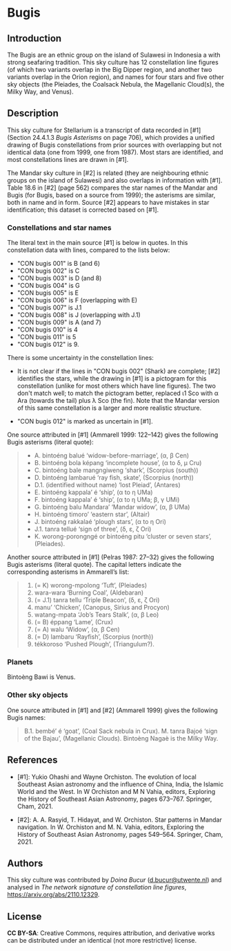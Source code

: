 # Bugis

## Introduction

The Bugis are an ethnic group on the island of Sulawesi in Indonesia a with strong seafaring tradition. This sky culture has 12 constellation line figures (of which two variants overlap in the Big Dipper region, and another two variants overlap in the Orion region), and names for four stars and five other sky objects (the Pleiades, the Coalsack Nebula, the Magellanic Cloud(s), the Milky Way, and Venus).

## Description

This sky culture for Stellarium is a transcript of data recorded in [#1] (Section 24.4.1.3 _Bugis Asterisms_ on page 706), which provides a unified drawing of Bugis constellations from prior sources with overlapping but not identical data (one from 1999, one from 1987). Most stars are identified, and most constellations lines are drawn in [#1].

The Mandar sky culture in [#2] is related (they are neighbouring ethnic groups on the island of Sulawesi) and also overlaps in information with [#1]. Table 18.6 in [#2] (page 562) compares the star names of the Mandar and Bugis (for Bugis, based on a source from 1999); the asterisms are similar, both in name and in form. Source [#2] appears to have mistakes in star identification; this dataset is corrected based on [#1].

### Constellations and star names

The literal text in the main source [#1] is below in quotes. In this constellation data with lines, compared to the lists below:

- "CON bugis 001" is B (and 6)
- "CON bugis 002" is C
- "CON bugis 003" is D (and 8)
- "CON bugis 004" is G
- "CON bugis 005" is E
- "CON bugis 006" is F (overlapping with E)
- "CON bugis 007" is J.1
- "CON bugis 008" is J (overlapping with J.1)
- "CON bugis 009" is A (and 7)
- "CON bugis 010" is 4
- "CON bugis 011" is 5
- "CON bugis 012" is 9.

There is some uncertainty in the constellation lines:

- It is not clear if the lines in "CON bugis 002" (Shark) are complete; [#2] identifies the stars, while the drawing in [#1] is a pictogram for this constellation (unlike for most others which have line figures). The two don't match well; to match the pictogram better, replaced ι1 Sco with α Ara (towards the tail) plus λ Sco (the fin). Note that the Mandar version of this same constellation is a larger and more realistic structure.

- "CON bugis 012" is marked as uncertain in [#1].

One source attributed in [#1] (Ammarell 1999: 122–142) gives the following Bugis asterisms (literal quote):

> * A. bintoéng balué ‘widow-before-marriage’, (α, β Cen)
> * B. bintoéng bola képang ‘incomplete house’, (α to δ, μ Cru)
> * C. bintoéng bale mangngiweng ‘shark’, (Scorpius (south))
> * D. bintoéng lambarué ‘ray fish, skate’, (Scorpius (north))
> *    D.1. (identified without name) ‘lost Pleiad’, (Antares)
> * E. bintoéng kappala’ é ‘ship’, (α to η UMa)
> * F. bintoéng kappala’ é ‘ship’, (α to η UMa; β, γ UMi)
> * G. bintoéng balu Mandara’ ‘Mandar widow’, (α, β UMa)
> * H. bintoéng timoro’ ‘eastern star’, (Altair)
> * J. bintoéng rakkalaé ‘plough stars’, (α to η Ori)
> *    J.1. tanra tellué ‘sign of three’, (δ, ε, ζ Ori)
> * K. worong-porongngé or bintoéng pitu ‘cluster or seven stars’, (Pleiades).

Another source attributed in [#1] (Pelras 1987: 27–32) gives the following Bugis asterisms (literal quote). The capital letters indicate the corresponding asterisms in Ammarell’s list:

> 1. (= K) worong-mpolong ‘Tuft’, (Pleiades)
> 2. wara-wara ‘Burning Coal’, (Aldebaran)
> 3. (= J.1) tanra tellu ‘Triple Beacon’, (δ, ε, ζ Ori)
> 4. manu’ ‘Chicken’, (Canopus, Sirius and Procyon)
> 5. watang-mpata ‘Job’s Tears Stalk’, (α, β Leo)
> 6. (= B) éppang ‘Lame’, (Crux)
> 7. (= A) walu ‘Widow’, (α, β Cen)
> 8. (= D) lambaru ‘Rayfish’, (Scorpius (north))
> 9. tékkoroso ‘Pushed Plough’, (Triangulum?).

### Planets

Bintoѐng Bawi is Venus.

### Other sky objects

One source attributed in [#1] and [#2] (Ammarell 1999) gives the following Bugis names:

> B.1. bembé’ é ‘goat’, (Coal Sack nebula in Crux).
> M. tanra Bajoé ‘sign of the Bajau’, (Magellanic Clouds).
> Bintoѐng Nagaѐ is the Milky Way.

## References

 - [#1]: Yukio Ohashi and Wayne Orchiston. The evolution of local Southeast Asian astronomy and the influence of China, India, the Islamic World and the West. In W Orchiston and M N Vahia, editors, Exploring the History of Southeast Asian Astronomy, pages 673–767. Springer, Cham, 2021.

 - [#2]: A. A. Rasyid, T. Hidayat, and W. Orchiston. Star patterns in Mandar navigation. In W. Orchiston and M. N. Vahia, editors, Exploring the History of Southeast Asian Astronomy, pages 549–564. Springer, Cham, 2021.

## Authors

This sky culture was contributed by _Doina Bucur_ (d.bucur@utwente.nl) and analysed in _The network signature of constellation line figures_, <https://arxiv.org/abs/2110.12329>.

## License

__CC BY-SA__: Creative Commons, requires attribution, and derivative works can be distributed under an identical (not more restrictive) license.